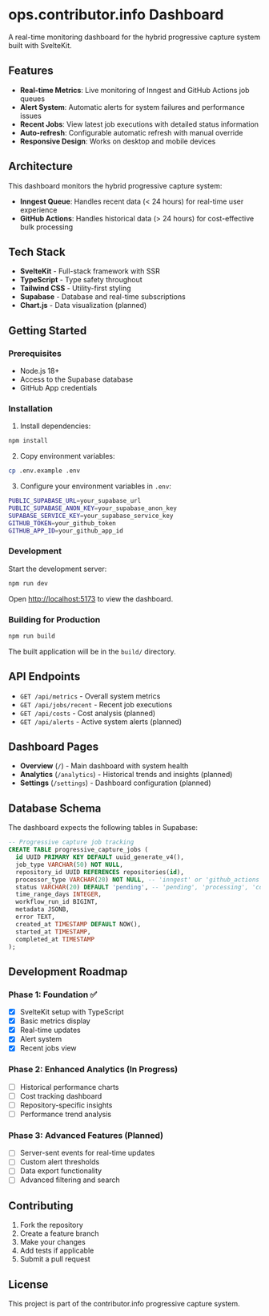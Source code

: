 # ops.contributor.info Dashboard

A real-time monitoring dashboard for the hybrid progressive capture system built with SvelteKit.

## Features

- **Real-time Metrics**: Live monitoring of Inngest and GitHub Actions job queues
- **Alert System**: Automatic alerts for system failures and performance issues
- **Recent Jobs**: View latest job executions with detailed status information
- **Auto-refresh**: Configurable automatic refresh with manual override
- **Responsive Design**: Works on desktop and mobile devices

## Architecture

This dashboard monitors the hybrid progressive capture system:

- **Inngest Queue**: Handles recent data (< 24 hours) for real-time user experience
- **GitHub Actions**: Handles historical data (> 24 hours) for cost-effective bulk processing

## Tech Stack

- **SvelteKit** - Full-stack framework with SSR
- **TypeScript** - Type safety throughout
- **Tailwind CSS** - Utility-first styling
- **Supabase** - Database and real-time subscriptions
- **Chart.js** - Data visualization (planned)

## Getting Started

### Prerequisites

- Node.js 18+ 
- Access to the Supabase database
- GitHub App credentials

### Installation

1. Install dependencies:
```bash
npm install
```

2. Copy environment variables:
```bash
cp .env.example .env
```

3. Configure your environment variables in `.env`:
```bash
PUBLIC_SUPABASE_URL=your_supabase_url
PUBLIC_SUPABASE_ANON_KEY=your_supabase_anon_key
SUPABASE_SERVICE_KEY=your_supabase_service_key
GITHUB_TOKEN=your_github_token
GITHUB_APP_ID=your_github_app_id
```

### Development

Start the development server:

```bash
npm run dev
```

Open [http://localhost:5173](http://localhost:5173) to view the dashboard.

### Building for Production

```bash
npm run build
```

The built application will be in the `build/` directory.

## API Endpoints

- `GET /api/metrics` - Overall system metrics
- `GET /api/jobs/recent` - Recent job executions
- `GET /api/costs` - Cost analysis (planned)
- `GET /api/alerts` - Active system alerts (planned)

## Dashboard Pages

- **Overview** (`/`) - Main dashboard with system health
- **Analytics** (`/analytics`) - Historical trends and insights (planned)
- **Settings** (`/settings`) - Dashboard configuration (planned)

## Database Schema

The dashboard expects the following tables in Supabase:

```sql
-- Progressive capture job tracking
CREATE TABLE progressive_capture_jobs (
  id UUID PRIMARY KEY DEFAULT uuid_generate_v4(),
  job_type VARCHAR(50) NOT NULL,
  repository_id UUID REFERENCES repositories(id),
  processor_type VARCHAR(20) NOT NULL, -- 'inngest' or 'github_actions'
  status VARCHAR(20) DEFAULT 'pending', -- 'pending', 'processing', 'completed', 'failed'
  time_range_days INTEGER,
  workflow_run_id BIGINT,
  metadata JSONB,
  error TEXT,
  created_at TIMESTAMP DEFAULT NOW(),
  started_at TIMESTAMP,
  completed_at TIMESTAMP
);
```

## Development Roadmap

### Phase 1: Foundation ✅
- [x] SvelteKit setup with TypeScript
- [x] Basic metrics display
- [x] Real-time updates
- [x] Alert system
- [x] Recent jobs view

### Phase 2: Enhanced Analytics (In Progress)
- [ ] Historical performance charts
- [ ] Cost tracking dashboard
- [ ] Repository-specific insights
- [ ] Performance trend analysis

### Phase 3: Advanced Features (Planned)
- [ ] Server-sent events for real-time updates
- [ ] Custom alert thresholds
- [ ] Data export functionality
- [ ] Advanced filtering and search

## Contributing

1. Fork the repository
2. Create a feature branch
3. Make your changes
4. Add tests if applicable
5. Submit a pull request

## License

This project is part of the contributor.info progressive capture system.
